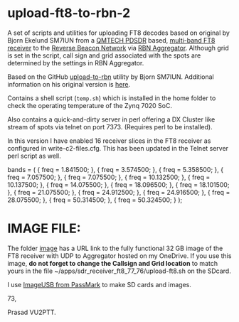 # upload-ft8-to-rbn-2
A set of scripts and utilities for uploading FT8 decodes based on original by Bjorn Ekelund SM7IUN 
from a [QMTECH PDSDR](https://pavel-demin.github.io/qmtech-xc7z020-notes/components/) based, 
[multi-band FT8 receiver](https://pavel-demin.github.io/qmtech-xc7z020-notes/) 
to the [Reverse Beacon Network](http://www.reversebeacon.net) via 
[RBN Aggregator](http://www.reversebeacon.net/pages/Aggregator+34). 
Although grid is set in the script, call sign and grid associated 
with the spots are determined by the settings in RBN Aggregator. 

Based on the GitHub [upload-to-rbn](https://github.com/bjornekelund/upload-to-rbn) utility by Bjorn SM7IUN. Additional information on his original version is [here](https://sm7iun.ekelund.nu/redpitaya/ft8skimmer). 

Contains a shell script (`temp.sh`) which is installed in the home
folder to check the operating temperature of the Zynq 7020 SoC. 

Also contains a quick-and-dirty server in perl offering a DX 
Cluster like stream of spots via telnet on port 7373. 
(Requires perl to be installed).

In this version I have enabled 16 receiver slices in the FT8 receiver as configured 
in write-c2-files.cfg. This has been updated in the Telnet server perl script as well.

bands = (
  { freq  =  1.841500; },
  { freq  =  3.574500; },
  { freq  =  5.358500; },
  { freq  =  7.057500; },
  { freq  =  7.075500; },
  { freq  = 10.132500; },
  { freq  = 10.137500; },
  { freq  = 14.075500; },
  { freq  = 18.096500; },
  { freq  = 18.101500; },
  { freq  = 21.075500; },
  { freq  = 24.912500; },
  { freq  = 24.916500; },
  { freq  = 28.075500; },
  { freq  = 50.314500; },
  { freq  = 50.324500; }
);

**IMAGE FILE:**
=============
The folder [image](https://github.com/vu2ptt/upload-ft8-to-rbn-2/tree/master/image) has a URL link to the fully functional 32 GB image of the FT8 receiver with UDP to Aggregator hosted on my OneDrive. If you use this image, **do not forget to change the Callsign and Grid location** to match yours in the file ~/apps/sdr_receiver_ft8_77_76/upload-ft8.sh on the SDcard.

I use [ImageUSB from PassMark](https://www.osforensics.com/tools/write-usb-images.html) to make SD cards and images. 

73,

Prasad VU2PTT.
